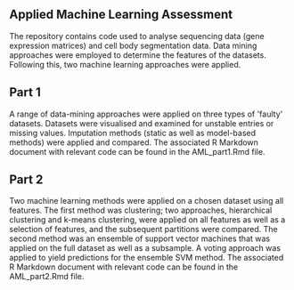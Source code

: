 ## Applied Machine Learning Assessment

The repository contains code used to analyse sequencing data (gene expression matrices) and cell body segmentation data. Data mining approaches were employed to determine the features of the datasets. Following this, two machine learning approaches were applied.

## Part 1

A range of data-mining approaches were applied on three types of 'faulty' datasets. Datasets were visualised and examined for unstable entries or missing values. Imputation methods (static as well as model-based methods) were applied and compared. The associated R Markdown document with relevant code can be found in the AML_part1.Rmd file.

## Part 2

Two machine learning methods were applied on a chosen dataset using all features. The first method was clustering; two approaches, hierarchical clustering and k-means clustering, were applied on all features as well as a selection of features, and the subsequent partitions were compared. The second method was an ensemble of support vector machines that was applied on the full dataset as well as a subsample. A voting approach was applied to yield predictions for the ensemble SVM method. The associated R Markdown document with relevant code can be found in the AML_part2.Rmd file.
